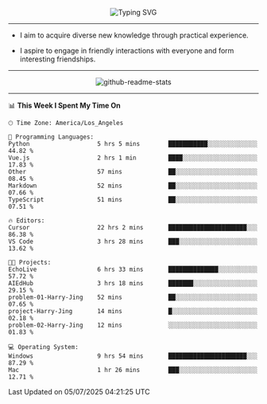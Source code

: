 <p align="center">
  <img src="https://readme-typing-svg.demolab.com?font=Fira+Code&weight=500&size=32&duration=2500&pause=1600&center=true&vCenter=true&random=false&width=1024&height=64&lines=Hi+there+%F0%9F%91%8B;I'm+delighted+you+could+make+it+here+%F0%9F%8E%89;I'm+Harry%2C+a+college+student+still+finding+my+way" alt="Typing SVG" />
</p>


---


- I aim to acquire diverse new knowledge through practical experience.

- I aspire to engage in friendly interactions with everyone and form interesting friendships.


---


<p align="center">
  <img src="https://github-readme-stats.vercel.app/api?username=Harry-Jing&show_icons=true" alt="github-readme-stats"/>
</p>


---

<!--START_SECTION:waka-->
📊 **This Week I Spent My Time On** 

```text
🕑︎ Time Zone: America/Los_Angeles

💬 Programming Languages: 
Python                   5 hrs 5 mins        ███████████░░░░░░░░░░░░░░   44.82 % 
Vue.js                   2 hrs 1 min         ████░░░░░░░░░░░░░░░░░░░░░   17.83 % 
Other                    57 mins             ██░░░░░░░░░░░░░░░░░░░░░░░   08.45 % 
Markdown                 52 mins             ██░░░░░░░░░░░░░░░░░░░░░░░   07.66 % 
TypeScript               51 mins             ██░░░░░░░░░░░░░░░░░░░░░░░   07.51 % 

🔥 Editors: 
Cursor                   22 hrs 2 mins       ██████████████████████░░░   86.38 % 
VS Code                  3 hrs 28 mins       ███░░░░░░░░░░░░░░░░░░░░░░   13.62 % 

🐱‍💻 Projects: 
EchoLive                 6 hrs 33 mins       ██████████████░░░░░░░░░░░   57.72 % 
AIEdHub                  3 hrs 18 mins       ███████░░░░░░░░░░░░░░░░░░   29.15 % 
problem-01-Harry-Jing    52 mins             ██░░░░░░░░░░░░░░░░░░░░░░░   07.65 % 
project-Harry-Jing       14 mins             █░░░░░░░░░░░░░░░░░░░░░░░░   02.18 % 
problem-02-Harry-Jing    12 mins             ░░░░░░░░░░░░░░░░░░░░░░░░░   01.83 % 

💻 Operating System: 
Windows                  9 hrs 54 mins       ██████████████████████░░░   87.29 % 
Mac                      1 hr 26 mins        ███░░░░░░░░░░░░░░░░░░░░░░   12.71 % 
```


 Last Updated on 05/07/2025 04:21:25 UTC
<!--END_SECTION:waka-->
